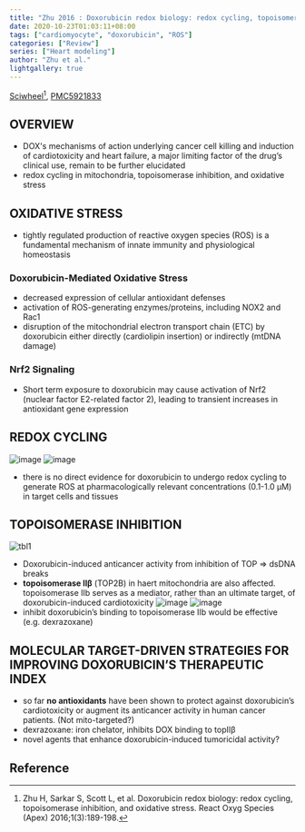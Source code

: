 ```yaml
---
title: "Zhu 2016 : Doxorubicin redox biology: redox cycling, topoisomerase inhibition, and oxidative stress"
date: 2020-10-23T01:03:11+08:00
tags: ["cardiomyocyte", "doxorubicin", "ROS"]
categories: ["Review"]
series: ["Heart modeling"]
author: "Zhu et al."
lightgallery: true
---
```


[Sciwheel](https://sciwheel.com/work/#/items/5848395)[^Zhu2016], [PMC5921833](http://www.ncbi.nlm.nih.gov/pmc/articles/PMC5921833)

<!--more-->

## OVERVIEW
* DOX's mechanisms of action underlying cancer cell killing and induction of cardiotoxicity and heart failure, a major limiting factor of the drug’s clinical use, remain to be further elucidated
* redox cycling in mitochondria, topoisomerase inhibition, and oxidative stress

## OXIDATIVE STRESS
* tightly regulated production of reactive oxygen species (ROS) is a fundamental mechanism of innate immunity and physiological homeostasis

### Doxorubicin-Mediated Oxidative Stress
* decreased expression of cellular antioxidant defenses
* activation of ROS-generating enzymes/proteins, including NOX2 and Rac1
* disruption of the mitochondrial electron transport chain (ETC) by doxorubicin either directly (cardiolipin insertion) or indirectly (mtDNA damage)

### Nrf2 Signaling
* Short term exposure to doxorubicin may cause activation of Nrf2 (nuclear factor E2-related factor 2), leading to transient increases in antioxidant gene expression

## REDOX CYCLING
![image](https://user-images.githubusercontent.com/40054455/96907373-bc9a1d80-14cd-11eb-9354-69b98f2e8463.png)
![image](https://user-images.githubusercontent.com/40054455/96907388-c02da480-14cd-11eb-8cbb-3558dd380921.png)
* there is no direct evidence for doxorubicin to undergo redox cycling to generate ROS at pharmacologically relevant concentrations (0.1-1.0 μM) in target cells and tissues

## TOPOISOMERASE INHIBITION
![tbl1](https://user-images.githubusercontent.com/40054455/86727443-07e30a00-c05e-11ea-82cb-07a45603ca06.png)
* Doxorubicin-induced anticancer activity from inhibition of TOP => dsDNA breaks
* **topoisomerase IIβ** (TOP2B) in haert mitochondria are also affected. topoisomerase IIb serves as a mediator, rather than an ultimate target, of doxorubicin-induced cardiotoxicity
![image](https://user-images.githubusercontent.com/40054455/96907429-c9b70c80-14cd-11eb-8b5c-8db641bfa69d.png)
![image](https://user-images.githubusercontent.com/40054455/96907422-c754b280-14cd-11eb-8f4e-4e8a344f4530.png)
* inhibit doxorubicin’s binding to topoisomerase IIb would be effective (e.g. dexrazoxane)

## MOLECULAR TARGET-DRIVEN STRATEGIES FOR IMPROVING DOXORUBICIN’S THERAPEUTIC INDEX
* so far **no antioxidants** have been shown to protect against doxorubicin’s cardiotoxicity or augment its anticancer activity in human cancer patients. (Not mito-targeted?)
* dexrazoxane: iron chelator, inhibits DOX binding to topIIβ
* novel agents that enhance doxorubicin-induced tumoricidal activity?

## Reference
[^Zhu2016]: Zhu H, Sarkar S, Scott L, et al. Doxorubicin redox biology: redox cycling, topoisomerase inhibition, and oxidative stress. React Oxyg Species (Apex) 2016;1(3):189-198.
